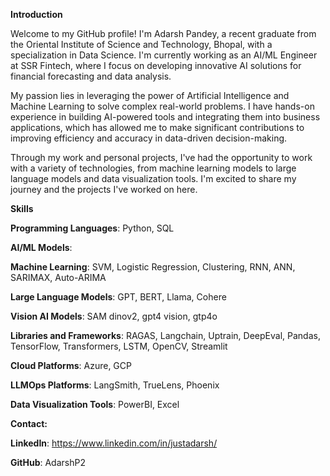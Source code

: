 **Introduction**


Welcome to my GitHub profile! I'm Adarsh Pandey, a recent graduate from the Oriental Institute of Science and Technology, Bhopal, with a specialization in Data Science. I'm currently working as an AI/ML Engineer at SSR Fintech, where I focus on developing innovative AI solutions for financial forecasting and data analysis.

My passion lies in leveraging the power of Artificial Intelligence and Machine Learning to solve complex real-world problems. I have hands-on experience in building AI-powered tools and integrating them into business applications, which has allowed me to make significant contributions to improving efficiency and accuracy in data-driven decision-making.

Through my work and personal projects, I've had the opportunity to work with a variety of technologies, from machine learning models to large language models and data visualization tools. I'm excited to share my journey and the projects I've worked on here.


**Skills**


**Programming Languages**: Python, SQL

**AI/ML Models**:

**Machine Learning**: SVM, Logistic Regression, Clustering, RNN, ANN, SARIMAX, Auto-ARIMA

**Large Language Models**: GPT, BERT, Llama, Cohere

**Vision AI Models**: SAM dinov2, gpt4 vision, gtp4o

**Libraries and Frameworks**: RAGAS, Langchain, Uptrain, DeepEval, Pandas, TensorFlow, Transformers, LSTM, OpenCV, Streamlit

**Cloud Platforms**: Azure, GCP

**LLMOps Platforms**: LangSmith, TrueLens, Phoenix

**Data Visualization Tools**: PowerBI, Excel


**Contact:**


**LinkedIn**: https://www.linkedin.com/in/justadarsh/


**GitHub**: AdarshP2

